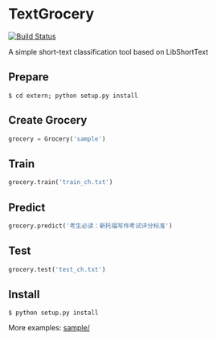 TextGrocery
===========

[![Build Status](https://travis-ci.org/2shou/TextGrocery.svg?branch=master)](https://travis-ci.org/2shou/TextGrocery)

A simple short-text classification tool based on LibShortText

Prepare
-------

    $ cd extern; python setup.py install

Create Grocery
--------------

```python
grocery = Grocery('sample')
```

Train
--------

```python
grocery.train('train_ch.txt')
```

Predict
-------

```python
grocery.predict('考生必读：新托福写作考试评分标准')
```

Test
----

```python
grocery.test('test_ch.txt')
```

Install
-----------

    $ python setup.py install

More examples: [sample/](sample/)
